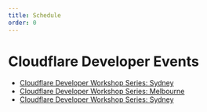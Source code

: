 ```yaml
---
title: Schedule
order: 0
---
```


# Cloudflare Developer Events

*   [Cloudflare Developer Workshop Series: Sydney](/2020-05-21)
*   [Cloudflare Developer Workshop Series: Melbourne](/2020-07-23)
*   [Cloudflare Developer Workshop Series: Sydney](/2020-10-22)
